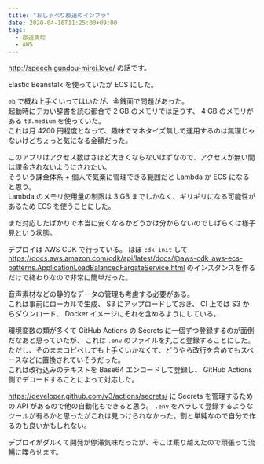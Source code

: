 ```yaml
---
title: "おしゃべり郡道のインフラ"
date: 2020-04-16T11:25:00+09:00
tags:
  - 郡道美玲
  - AWS
---
```


http://speech.gundou-mirei.love/ の話です。

Elastic Beanstalk を使っていたが ECS にした。

`eb` で概ね上手くいってはいたが、金銭面で問題があった。  
起動時にデカい辞書を読む都合で 2 GB のメモリでは足りず、 4 GB のメモリがある `t3.medium` を使っていた。  
これは月 4200 円程度となって、趣味でマネタイズ無しで運用するのは無理じゃないけどちょっと気になる金額だった。

このアプリはアクセス数はさほど大きくならないはずなので、アクセスが無い間は課金されないようにされたい。  
そういう課金体系 + 個人で気楽に管理できる範囲だと Lambda か ECS になると思う。  
Lambda のメモリ使用量の制限は 3 GB までしかなく、ギリギリになる可能性があるため ECS を使うことにした。

まだ対応したばかりで本当に安くなるかどうかは分からないのでしばらくは様子見という状態。

デプロイは AWS CDK で行っている。
ほぼ `cdk init` して https://docs.aws.amazon.com/cdk/api/latest/docs/@aws-cdk_aws-ecs-patterns.ApplicationLoadBalancedFargateService.html のインスタンスを作るだけで終わりなので非常に簡単だった。

音声素材などの静的なデータの管理も考慮する必要がある。  
これは事前にローカルで生成、 S3 にアップロードしておき、 CI 上では S3 からダウンロード、 Docker イメージにそれを含めるようにしている。

環境変数の類が多くて GitHub Actions の Secrets に一個ずつ登録するのが面倒だなあと思っていたが、 これは `.env` のファイルを丸ごと登録することにした。  
ただし、そのままコピペしても上手くいかなくて、どうやら改行を含めてもスペースなどに置換されていそうだった。  
これは改行込みのテキストを Base64 エンコードして登録し、 GitHub Actions 側でデコードすることによって対応した。

https://developer.github.com/v3/actions/secrets/ に Secrets を管理するための API があるので他の自動化もできると思う。
`.env` をバラして登録するようなツールが有るかと思ったがこれは見つけられなかった。割と単純なので自分で作るのも良いかもしれない。

デプロイがダルくて開発が停滞気味だったが、そこは乗り越えたので頑張って流暢に喋らせます。
